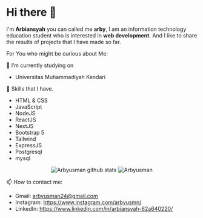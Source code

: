 # Hi there 👋

I'm **Arbiansyah** you can called me **arby**, I am an information technology education student who is interested in **web development**. And I like to share the results of projects that I have made so far.

For You who might be curious about Me:

🔭 I’m currently studying on 
* Universitas Muhammadiyah Kendari

🌱 Skills that I have.
* HTML & CSS
* JavaScript
* NodeJS
* ReactJS
* NextJS
* Bootstrap 5
* Tailwind
* ExpressJS
* Postgresql
* mysql

<p align="center">
  <img src="https://github-readme-stats.vercel.app/api?username=Arbyusman&show_icons=true&theme=tokyonight" alt="Arbyusman github stats"/>
  <img src="https://github-readme-streak-stats.herokuapp.com/?user=Arbyusman&theme=tokyonight" alt="Arbyusman" />
</p>


📫 How to contact me:
* Gmail: arbyusman24@gmail.com
* Instagram: https://www.instagram.com/arbyusmn/
* LinkedIn: https://www.linkedin.com/in/arbiansyah-62a640220/



